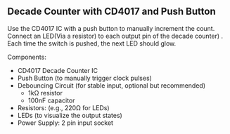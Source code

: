 ## Decade Counter with CD4017 and Push Button

Use the CD4017 IC with a push button to manually increment the count.
Connect an LED(Via a resistor) to each output pin of the decade counter) . Each time the switch is pushed, the next LED should glow.

Components:

+ CD4017 Decade Counter IC
+ Push Button (to manually trigger clock pulses)
+ Debouncing Circuit (for stable input, optional but recommended)
   +   1kΩ resistor
   + 100nF capacitor
+ Resistors: (e.g., 220Ω for LEDs)
+ LEDs (to visualize the output states)
+ Power Supply: 2 pin input socket


